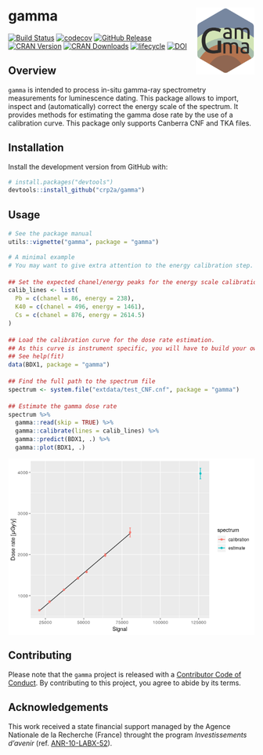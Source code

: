 
<!-- README.md is generated from README.Rmd. Please edit that file -->

# gamma <img width=120px src="man/figures/logo.png" align="right" />

[![Build
Status](https://travis-ci.org/crp2a/gamma.svg?branch=master)](https://travis-ci.org/crp2a/gamma)
[![codecov](https://codecov.io/gh/crp2a/gamma/branch/master/graph/badge.svg)](https://codecov.io/gh/crp2a/gamma)
[![GitHub
Release](https://img.shields.io/github/release/crp2a/gamma.svg)](https://github.com/crp2a/gamma/releases)
[![CRAN
Version](http://www.r-pkg.org/badges/version/gamma)](https://cran.r-project.org/package=gamma)
[![CRAN
Downloads](http://cranlogs.r-pkg.org/badges/gamma)](https://cran.r-project.org/package=gamma)
[![lifecycle](https://img.shields.io/badge/lifecycle-experimental-orange.svg)](https://www.tidyverse.org/lifecycle/#experimental)
[![DOI](https://zenodo.org/badge/DOI/10.5281/zenodo.2652393.svg)](https://doi.org/10.5281/zenodo.2652393)

## Overview

`gamma` is intended to process in-situ gamma-ray spectrometry
measurements for luminescence dating. This package allows to import,
inspect and (automatically) correct the energy scale of the spectrum. It
provides methods for estimating the gamma dose rate by the use of a
calibration curve. This package only supports Canberra CNF and TKA
files.

## Installation

Install the development version from GitHub with:

``` r
# install.packages("devtools")
devtools::install_github("crp2a/gamma")
```

## Usage

``` r
# See the package manual
utils::vignette("gamma", package = "gamma")
```

``` r
# A minimal example
# You may want to give extra attention to the energy calibration step.

## Set the expected chanel/energy peaks for the energy scale calibration.
calib_lines <- list(
  Pb = c(chanel = 86, energy = 238),
  K40 = c(chanel = 496, energy = 1461),
  Cs = c(chanel = 876, energy = 2614.5)
)

## Load the calibration curve for the dose rate estimation.
## As this curve is instrument specific, you will have to build your own.
## See help(fit)
data(BDX1, package = "gamma")

## Find the full path to the spectrum file
spectrum <- system.file("extdata/test_CNF.cnf", package = "gamma")

## Estimate the gamma dose rate
spectrum %>%
  gamma::read(skip = TRUE) %>%
  gamma::calibrate(lines = calib_lines) %>%
  gamma::predict(BDX1, .) %>%
  gamma::plot(BDX1, .)
```

<img src="man/figures/README-usage-1.png" style="display: block; margin: auto;" />

## Contributing

Please note that the `gamma` project is released with a [Contributor
Code of Conduct](CODE_OF_CONDUCT.md). By contributing to this project,
you agree to abide by its terms.

## Acknowledgements

This work received a state financial support managed by the Agence
Nationale de la Recherche (France) throught the program *Investissements
d’avenir* (ref. [ANR-10-LABX-52](https://lascarbx.labex.u-bordeaux.fr)).
